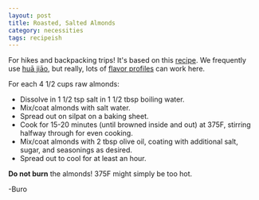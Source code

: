 ```yaml
---
layout: post
title: Roasted, Salted Almonds
category: necessities
tags: recipeish
---
```


For hikes and backpacking trips! It's based on this [recipe][recipe]. We
frequently use [huā jiāo][peppercorn], but really, lots of
[flavor profiles][tjs] can work here.

For each 4 1/2 cups raw almonds:
- Dissolve in 1 1/2 tsp salt in 1 1/2 tbsp boiling water.
- Mix/coat almonds with salt water.
- Spread out on silpat on a baking sheet.
- Cook for 15-20 minutes (until browned inside and out) at 375F, stirring
  halfway through for even cooking.
- Mix/coat almonds with 2 tbsp olive oil, coating with additional salt, sugar,
  and seasonings as desired.
- Spread out to cool for at least an hour.

**Do not burn** the almonds! 375F might simply be too hot.

[recipe]: https://anoregoncottage.com/perfectly-salted-diy-roasted-almonds/2/
[peppercorn]: https://en.wikipedia.org/wiki/Sichuan_pepper
[tjs]: http://www.seriouseats.com/2014/11/trader-joes-spiced-nuts-taste-test.html

-Buro
